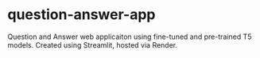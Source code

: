 # question-answer-app
Question and Answer web applicaiton using fine-tuned and pre-trained T5 models. Created using Streamlit, hosted via Render.
